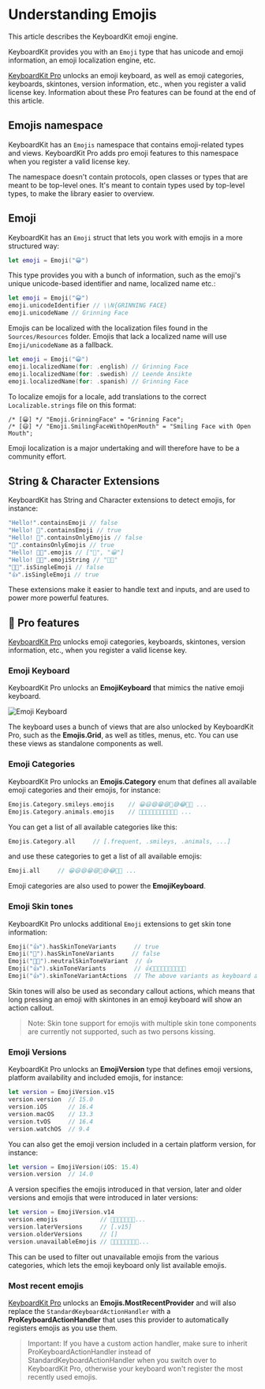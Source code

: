 # Understanding Emojis

This article describes the KeyboardKit emoji engine.

KeyboardKit provides you with an ``Emoji`` type that has unicode and emoji information, an emoji localization engine, etc.

[KeyboardKit Pro][Pro] unlocks an emoji keyboard, as well as emoji categories, keyboards, skintones, version information, etc., when you register a valid license key. Information about these Pro features can be found at the end of this article.



## Emojis namespace

KeyboardKit has an ``Emojis`` namespace that contains emoji-related types and views. KeyboardKit Pro adds pro emoji features to this namespace when you register a valid license key.

The namespace doesn't contain protocols, open classes or types that are meant to be top-level ones. It's meant to contain types used by top-level types, to make the library easier to overview.



## Emoji

KeyboardKit has an ``Emoji`` struct that lets you work with emojis in a more structured way:

```swift
let emoji = Emoji("😀")
```

This type provides you with a bunch of information, such as the emoji's unique unicode-based identifier and name, localized name etc.:

```swift
let emoji = Emoji("😀")
emoji.unicodeIdentifier // \\N{GRINNING FACE}
emoji.unicodeName // Grinning Face
```

Emojis can be localized with the localization files found in the `Sources/Resources` folder. Emojis that lack a localized name will use ``Emoji/unicodeName`` as a fallback.

```swift
let emoji = Emoji("😀")
emoji.localizedName(for: .english) // Grinning Face
emoji.localizedName(for: .swedish) // Leende Ansikte
emoji.localizedName(for: .spanish) // Grinning Face
```

To localize emojis for a locale, add translations to the correct `Localizable.strings` file on this format:

```
/* [😀] */ "Emoji.GrinningFace" = "Grinning Face";
/* [😃] */ "Emoji.SmilingFaceWithOpenMouth" = "Smiling Face with Open Mouth";
```

Emoji localization is a major undertaking and will therefore have to be a community effort.



## String & Character Extensions

KeyboardKit has String and Character extensions to detect emojis, for instance:

```swift
"Hello!".containsEmoji // false
"Hello! 👋".containsEmoji // true
"Hello! 👋".containsOnlyEmojis // false
"👋".containsOnlyEmojis // true
"Hello! 👋😀".emojis // ["👋", "😀"]
"Hello! 👋😀".emojiString // "👋😀"
"🫸🫷".isSingleEmoji // false
"👍".isSingleEmoji // true
```

These extensions make it easier to handle text and inputs, and are used to power more powerful features.



## 👑 Pro features

[KeyboardKit Pro][Pro] unlocks emoji categories, keyboards, skintones, version information, etc., when you register a valid license key.


### Emoji Keyboard

KeyboardKit Pro unlocks an **EmojiKeyboard** that mimics the native emoji keyboard. 

![Emoji Keyboard](emoji-keyboard-500.jpg)

The keyboard uses a bunch of views that are also unlocked by KeyboardKit Pro, such as the **Emojis.Grid**, as well as titles, menus, etc. You can use these views as standalone components as well. 


### Emoji Categories

KeyboardKit Pro unlocks an **Emojis.Category** enum that defines all available emoji categories and their emojis, for instance:

```swift
Emojis.Category.smileys.emojis    // 😀😃😄😁😆🥹😅😂🤣🥲 ...
Emojis.Category.animals.emojis    // 🐶🐱🐭🐹🐰🦊🐻🐼🐻‍❄️🐨 ...
```

You can get a list of all available categories like this:

```swift
Emojis.Category.all     // [.frequent, .smileys, .animals, ...]
```

and use these categories to get a list of all available emojis:

```swift
Emoji.all     // 😀😃😄😁😆🥹😅😂🤣🥲 ...
```

Emoji categories are also used to power the **EmojiKeyboard**.


### Emoji Skin tones

KeyboardKit Pro unlocks additional ``Emoji`` extensions to get skin tone information:

```swift
Emoji("👍").hasSkinToneVariants     // true
Emoji("🚀").hasSkinToneVariants     // false
Emoji("👍🏿").neutralSkinToneVariant  // 👍
Emoji("👍").skinToneVariants        // 👍👍🏻👍🏼👍🏽👍🏾👍🏿
Emoji("👍").skinToneVariantActions  // The above variants as keyboard actions
```

Skin tones will also be used as secondary callout actions, which means that long pressing an emoji with skintones in an emoji keyboard will show an action callout. 

> Note: Skin tone support for emojis with multiple skin tone components are currently not supported, such as two persons kissing.


### Emoji Versions

KeyboardKit Pro unlocks an **EmojiVersion** type that defines emoji versions, platform availability and included emojis, for instance:

```swift
let version = EmojiVersion.v15
version.version  // 15.0
version.iOS      // 16.4
version.macOS    // 13.3
version.tvOS     // 16.4
version.watchOS  // 9.4
```

You can also get the emoji version included in a certain platform version, for instance:

```swift
let version = EmojiVersion(iOS: 15.4)
version.version  // 14.0
```

A version specifies the emojis introduced in that version, later and older versions and emojis that were introduced in later versions:

```swift
let version = EmojiVersion.v14
version.emojis            // 🫠🫢🫣🫡🫥🫤🥹...
version.laterVersions     // [.v15]
version.olderVersions     // []
version.unavailableEmojis // 🫨🫸🫷🪿🫎🪼🫏🪽...
```

This can be used to filter out unavailable emojis from the various categories, which lets the emoji keyboard only list available emojis.


### Most recent emojis

[KeyboardKit Pro][Pro] unlocks an **Emojis.MostRecentProvider** and will also replace the ``StandardKeyboardActionHandler`` with a **ProKeyboardActionHandler** that uses this provider to automatically registers emojis as you use them.

> Important: If you have a custom action handler, make sure to inherit ProKeyboardActionHandler instead of StandardKeyboardActionHandler when you switch over to KeyboardKit Pro, otherwise your keyboard won't register the most recently used emojis.



[Pro]: https://github.com/KeyboardKit/KeyboardKitPro
